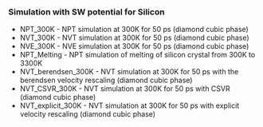 ### Simulation with SW potential for Silicon

- NPT_300K - NPT simulation at 300K for 50 ps (diamond cubic phase)
- NVT_300K - NVT simulation at 300K for 50 ps (diamond cubic phase)
- NVE_300K - NVE simulation at 300K for 50 ps (diamond cubic phase)
- NPT_Melting - NPT simulation of melting of silicon crystal from 300K to 3300K
- NVT_berendsen_300K - NVT simulation at 300K for 50 ps with the berendsen velocity rescaling (diamond cubic phase)
- NVT_CSVR_300K - NVT simulation at 300K for 50 ps with CSVR (diamond cubic phase)
- NVT_explicit_300K - NVT simulation at 300K for 50 ps with explicit velocity rescaling (diamond cubic phase)